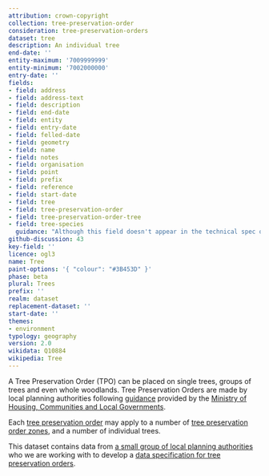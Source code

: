```yaml
---
attribution: crown-copyright
collection: tree-preservation-order
consideration: tree-preservation-orders
dataset: tree
description: An individual tree
end-date: ''
entity-maximum: '7009999999'
entity-minimum: '7002000000'
entry-date: ''
fields:
- field: address
- field: address-text
- field: description
- field: end-date
- field: entity
- field: entry-date
- field: felled-date
- field: geometry
- field: name
- field: notes
- field: organisation
- field: point
- field: prefix
- field: reference
- field: start-date
- field: tree
- field: tree-preservation-order
- field: tree-preservation-order-tree
- field: tree-species
  guidance: "Although this field doesn't appear in the technical spec or guidance if an LPA provides a species column we can map it to this" 
github-discussion: 43
key-field: ''
licence: ogl3
name: Tree
paint-options: '{ "colour": "#3B453D" }'
phase: beta
plural: Trees
prefix: ''
realm: dataset
replacement-dataset: ''
start-date: ''
themes:
- environment
typology: geography
version: 2.0
wikidata: Q10884
wikipedia: Tree
---
```


A Tree Preservation Order (TPO) can be placed on single trees, groups of trees and even whole woodlands. Tree Preservation Orders are made by local planning authorities following [guidance](https://www.gov.uk/guidance/tree-preservation-orders-and-trees-in-conservation-areas) provided by the [Ministry of Housing, Communities and Local Governments](https://www.gov.uk/government/organisations/ministry-of-housing-communities-local-government).

Each [tree preservation order](/dataset/tree-preservation-order) may apply to a number of [tree preservation order zones](/dataset/tree-preservation-order-zone), and a number of individual trees.

This dataset contains data from [a small group of local planning authorities](/about/) who we are working with to develop a [data specification for tree preservation orders](https://www.digital-land.info/guidance/specifications/tree-preservation-order).
